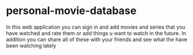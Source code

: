 # personal-movie-database

In this web application you can sign in and add movies and series that you have watched and rate them or add things u want to watch in the future. 
In addition you can share all of these with your friends and see what the have been watching lately
